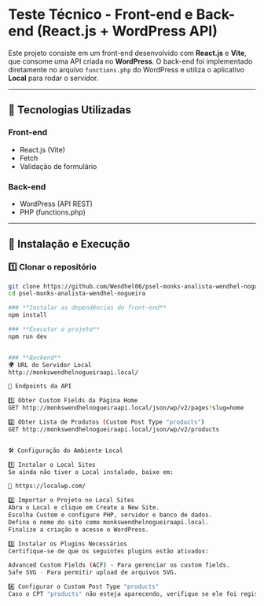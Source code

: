 # Teste Técnico - Front-end e Back-end (React.js + WordPress API)

Este projeto consiste em um front-end desenvolvido com **React.js** e **Vite**, que consome uma API criada no **WordPress**. O back-end foi implementado diretamente no arquivo `functions.php` do WordPress e utiliza o aplicativo **Local** para rodar o servidor.

---

## 🚀 Tecnologias Utilizadas

### **Front-end**

- React.js (Vite)
- Fetch
- Validação de formulário

### **Back-end**

- WordPress (API REST)
- PHP (functions.php)

---

## 📂 Instalação e Execução

### 1️⃣ Clonar o repositório

```sh
git clone https://github.com/Wendhel06/psel-monks-analista-wendhel-nogueira
cd psel-monks-analista-wendhel-nogueira

### **Instalar as dependências do front-end**
npm install

### **Executar o projeto**
npm run dev


### **Backend**
🌍 URL do Servidor Local
http://monkswendhelnogueiraapi.local/

📌 Endpoints da API

1️⃣ Obter Custom Fields da Página Home
GET http://monkswendhelnogueiraapi.local/json/wp/v2/pages?slug=home

2️⃣ Obter Lista de Produtos (Custom Post Type "products")
GET http://monkswendhelnogueiraapi.local/json/wp/v2/products


🛠️ Configuração do Ambiente Local

1️⃣ Instalar o Local Sites
Se ainda não tiver o Local instalado, baixe em:

🔗 https://localwp.com/

2️⃣ Importar o Projeto no Local Sites
Abra o Local e clique em Create a New Site.
Escolha Custom e configure PHP, servidor e banco de dados.
Defina o nome do site como monkswendhelnogueiraapi.local.
Finalize a criação e acesse o WordPress.

3️⃣ Instalar os Plugins Necessários
Certifique-se de que os seguintes plugins estão ativados:

Advanced Custom Fields (ACF) - Para gerenciar os custom fields.
Safe SVG - Para permitir upload de arquivos SVG.

4️⃣ Configurar o Custom Post Type "products"
Caso o CPT "products" não esteja aparecendo, verifique se ele foi registrado no functions.php corretamente.


```
